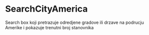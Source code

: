 # SearchCityAmerica
Search box koji pretrazuje odredjene gradove ili drzave na podrucju Amerike i pokazuje trenutni broj stanovnika
